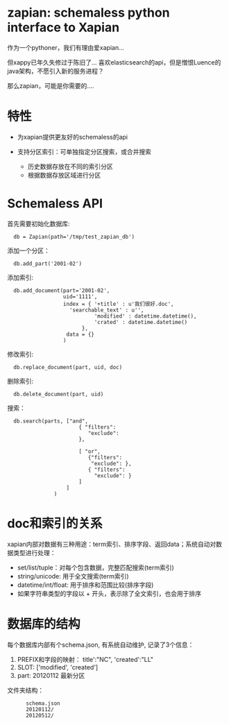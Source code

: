 zapian: schemaless python interface to Xapian
===============================================

作为一个pythoner，我们有理由爱xapian... 

但xappy已年久失修过于陈旧了... 喜欢elasticsearch的api，但是憎恨Luence的java架构，不愿引入新的服务进程？

那么zapian，可能是你需要的....

特性
=============

- 为xapian提供更友好的schemaless的api
- 支持分区索引：可单独指定分区搜索，或合并搜索

  - 历史数据存放在不同的索引分区
  - 根据数据存放区域进行分区

Schemaless API
====================
首先需要初始化数据库:

      db = Zapian(path='/tmp/test_zapian_db')

添加一个分区：

      db.add_part('2001-02')

添加索引:

      db.add_document(part='2001-02', 
                      uid='1111', 
                      index = { '+title' : u'我们很好.doc', 
		                'searchable_text' : u'', 
                                'modified' : datetime.datetime(), 
                                'crated' : datetime.datetime()
                            },
                       data = {}
                      )

修改索引:

      db.replace_document(part, uid, doc)

删除索引:

      db.delete_document(part, uid)

搜索：

      db.search(parts, ["and",
                           { "filters":
                              "exclude":
                           },

                           [ "or",
                              {"filters":
                               "exclude": },
                              { "filters":
                                "exclude": }
                           ]
                       ]
                   )


doc和索引的关系
=======================
xapian内部对数据有三种用途：term索引、排序字段、返回data；系统自动对数据类型进行处理：

- set/list/tuple：对每个包含数据，完整匹配搜索(term索引)
- string/unicode: 用于全文搜索(term索引)
- datetime/int/float: 用于排序和范围比较(排序字段)
- 如果字符串类型的字段以 + 开头，表示除了全文索引，也会用于排序

数据库的结构
===================
每个数据库内部有个schema.json, 有系统自动维护, 记录了3个信息：

1. PREFIX和字段的映射： title':"NC", 'created':"LL"
2. SLOT: ['modified', 'created']
3. part: 20120112  最新分区

文件夹结构：

          schema.json
          20120112/
          20120512/

